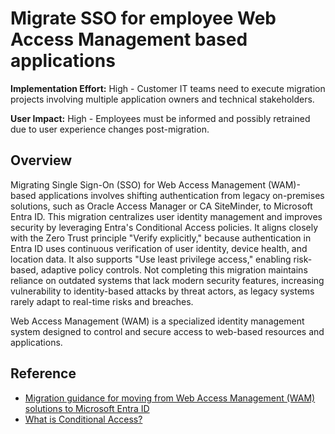 #  Migrate SSO for employee Web Access Management based applications

**Implementation Effort:** High - Customer IT teams need to execute migration projects involving multiple application owners and technical stakeholders.

**User Impact:** High - Employees must be informed and possibly retrained due to user experience changes post-migration.

## Overview

Migrating Single Sign-On (SSO) for Web Access Management (WAM)-based applications involves shifting authentication from legacy on-premises solutions, such as Oracle Access Manager or CA SiteMinder, to Microsoft Entra ID. This migration centralizes user identity management and improves security by leveraging Entra's Conditional Access policies. It aligns closely with the Zero Trust principle "Verify explicitly," because authentication in Entra ID uses continuous verification of user identity, device health, and location data. It also supports "Use least privilege access," enabling risk-based, adaptive policy controls. Not completing this migration maintains reliance on outdated systems that lack modern security features, increasing vulnerability to identity-based attacks by threat actors, as legacy systems rarely adapt to real-time risks and breaches.

Web Access Management (WAM) is a specialized identity management system designed to control and secure access to web-based resources and applications.

## Reference

* [Migration guidance for moving from Web Access Management (WAM) solutions to Microsoft Entra ID](https://learn.microsoft.com/entra/identity/enterprise-apps/migrate-wam-apps-to-azure-ad)
* [What is Conditional Access?](https://learn.microsoft.com/entra/identity/conditional-access/overview)

